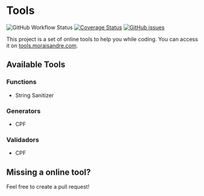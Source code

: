 # Tools

![GitHub Workflow Status](https://img.shields.io/github/workflow/status/moraisandre/tools/CI)
[![Coverage Status](https://coveralls.io/repos/github/moraisandre/tools/badge.svg?branch=master)](https://coveralls.io/github/moraisandre/tools?branch=master)
[![GitHub issues](https://img.shields.io/github/issues/moraisandre/tools)](https://github.com/moraisandre/tools/issues)

This project is a set of online tools to help you while coding. You can access it on  <a target="_blank" href="https://tools.moraisandre.com/">tools.moraisandre.com</a>.

## Available Tools

### Functions
* String Sanitizer

### Generators
* CPF
### Validadors
* CPF
## Missing a online tool?

Feel free to create a pull request!